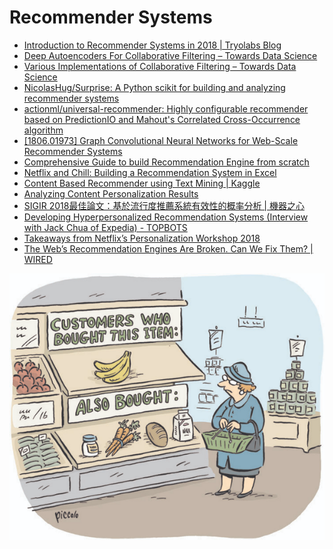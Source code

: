 # Recommender Systems

* [Introduction to Recommender Systems in 2018 \| Tryolabs Blog](https://tryolabs.com/blog/introduction-to-recommender-systems/)
* [Deep Autoencoders For Collaborative Filtering – Towards Data Science](https://towardsdatascience.com/deep-autoencoders-for-collaborative-filtering-6cf8d25bbf1d)
* [Various Implementations of Collaborative Filtering – Towards Data Science](https://towardsdatascience.com/various-implementations-of-collaborative-filtering-100385c6dfe0)
* [NicolasHug/Surprise: A Python scikit for building and analyzing recommender systems](https://github.com/NicolasHug/Surprise)
* [actionml/universal-recommender: Highly configurable recommender based on PredictionIO and Mahout's Correlated Cross-Occurrence algorithm](https://github.com/actionml/universal-recommender)
* [\[1806.01973\] Graph Convolutional Neural Networks for Web-Scale Recommender Systems](https://arxiv.org/abs/1806.01973)
* [Comprehensive Guide to build Recommendation Engine from scratch](https://www.analyticsvidhya.com/blog/2018/06/comprehensive-guide-recommendation-engine-python/)
* [Netflix and Chill: Building a Recommendation System in Excel](https://towardsdatascience.com/netflix-and-chill-building-a-recommendation-system-in-excel-c69b33c914f4)
* [Content Based Recommender using Text Mining \| Kaggle](https://www.kaggle.com/ashish95arora/content-based-recommender-using-text-mining)
* [Analyzing Content Personalization Results](https://iotechnologies.com/blog/analyzing-personalization-results)
* [SIGIR 2018最佳論文：基於流行度推薦系統有效性的概率分析 \| 機器之心](https://www.jiqizhixin.com/articles/2018-07-12-16)
* [Developing Hyperpersonalized Recommendation Systems \(Interview with Jack Chua of Expedia\) - TOPBOTS](https://www.topbots.com/developing-hyperpersonalized-recommendation-systems-interview-jack-chua-expedia/)
* [Takeaways from Netflix’s Personalization Workshop 2018](https://medium.com/rtl-tech/my-takeaways-from-netflixs-personalization-workshop-2018-f564a19437b6)
* [The Web’s Recommendation Engines Are Broken. Can We Fix Them? \| WIRED](https://www.wired.com/story/creating-ethical-recommendation-engines/)



![](../.gitbook/assets/image%20%2826%29.png)

